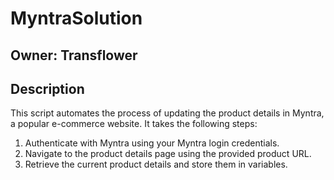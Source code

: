 # MyntraSolution


## Owner: Transflower


## Description

This script automates the process of updating the product details in Myntra, a popular e-commerce website. It takes the following steps:

1. Authenticate with Myntra using your Myntra login credentials.
2. Navigate to the product details page using the provided product URL.
3. Retrieve the current product details and store them in variables.